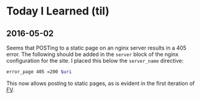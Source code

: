 # Today I Learned (til)

## 2016-05-02

Seems that POSTing to a static page on an nginx server results in a 405 error. The following should be added in the `server` block of the nginx configuration for the site. I placed this below the `server_name` directive:

```bash
error_page 405 =200 $uri
```

This now allows posting to static pages, as is evident in the first iteration of [FV](//codebeyond.work/fv/).
